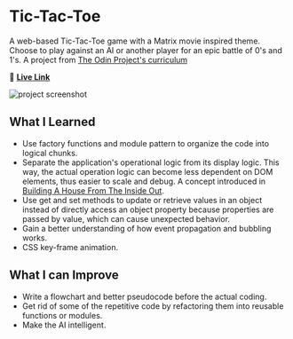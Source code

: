 # Tic-Tac-Toe

A web-based Tic-Tac-Toe game with a Matrix movie inspired theme. Choose to play against an AI or another player for an epic battle of 0's and 1's. A project from [The Odin Project's curriculum](https://www.theodinproject.com/lessons/node-path-javascript-tic-tac-toe)

:link: [**Live Link**](https://jqyoung.github.io/Tic-Tac-Toe/)

![project screenshot](/img/Screenshot.png)

## What I Learned

- Use factory functions and module pattern to organize the code into logical chunks.
- Separate the application's operational logic from its display logic. This way, the actual operation logic can become less dependent on DOM elements, thus easier to scale and debug. A concept introduced in [Building A House From The Inside Out](https://www.ayweb.dev/blog/building-a-house-from-the-inside-out).
- Use get and set methods to update or retrieve values in an object instead of directly access an object property because properties are passed by value, which can cause unexpected behavior.
- Gain a better understanding of how event propagation and bubbling works.
- CSS key-frame animation.

## What I can Improve

- Write a flowchart and better pseudocode before the actual coding.
- Get rid of some of the repetitive code by refactoring them into reusable functions or modules.
- Make the AI intelligent.
